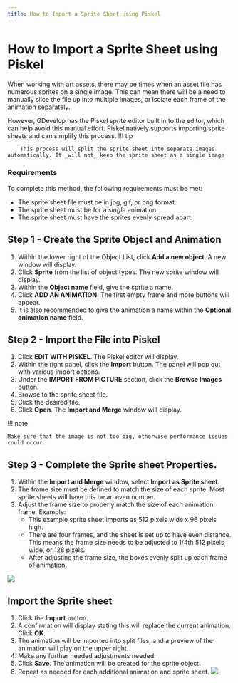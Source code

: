 ```yaml
---
title: How to Import a Sprite Sheet using Piskel
---
```

# How to Import a Sprite Sheet using Piskel

When working with art assets, there may be times when an asset file has numerous sprites on a single image. This can mean there will be a need to manually slice the file up into multiple images, or isolate each frame of the animation separately.

However, GDevelop has the Piskel sprite editor built in to the editor, which can help avoid this manual effort. Piskel natively supports importing sprite sheets and can simplify this process.
!!! tip

        This process will split the sprite sheet into separate images automatically. It _will not_ keep the sprite sheet as a single image

### Requirements

To complete this method, the following requirements must be met:

* The sprite sheet file must be in jpg, gif, or png format.
* The sprite sheet must be for a _single_ animation.
* The sprite sheet must have the sprites evenly spread apart.

## Step 1 - Create the Sprite Object and Animation

1. Within the lower right of the Object List, click **Add a new object**. A new window will display.
1. Click **Sprite** from the list of object types. The new sprite window will display.
1. Within the **Object name** field, give the sprite a name.
1. Click **ADD AN ANIMATION**. The first empty frame and more buttons will appear.
1. It is also recommended to give the animation a name within the **Optional animation name** field.

## Step 2 - Import the File into Piskel

1. Click **EDIT WITH PISKEL**. The Piskel editor will display.
1. Within the right panel, click the **Import** button. The panel will pop out with various import options.
1. Under the **IMPORT FROM PICTURE** section, click the **Browse Images** button.
1. Browse to the sprite sheet file.
1. Click the desired file.
1. Click **Open**. The **Import and Merge** window will display.

!!! note

    Make sure that the image is not too big, otherwise performance issues could occur.

## Step 3 - Complete the Sprite sheet Properties.

1. Within the **Import and Merge** window, select **Import as Sprite sheet**.
1. The frame size must be defined to match the size of each sprite. Most sprite sheets will have this be an even number.
1. Adjust the frame size to properly match the size of each animation frame. Example:
      - This example sprite sheet imports as 512 pixels wide x 96 pixels high.
      - There are four frames, and the sheet is set up to have even distance. This means the frame size needs to be adjusted to 1/4th 512 pixels wide, or 128 pixels.
      - After adjusting the frame size, the boxes evenly split up each frame of animation.

![](/gdevelop5/tutorials/piksel-sprite-sheets/pasted/20200330-024341.png)

## Import the Sprite sheet

1. Click the **Import** button.
1. A confirmation will display stating this will replace the current animation. Click **OK**.
1. The animation will be imported into split files, and a preview of the animation will play on the upper right.
1. Make any further needed adjustments needed.
1. Click **Save**. The animation will be created for the sprite object.
1. Repeat as needed for each additional animation and sprite sheet.
![](/gdevelop5/tutorials/piksel-sprite-sheets/pasted/20200330-025608.png)

